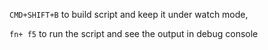 `CMD+SHIFT+B` to build script and keep it under watch mode,

`fn+ f5` to run the script and see the output in debug console